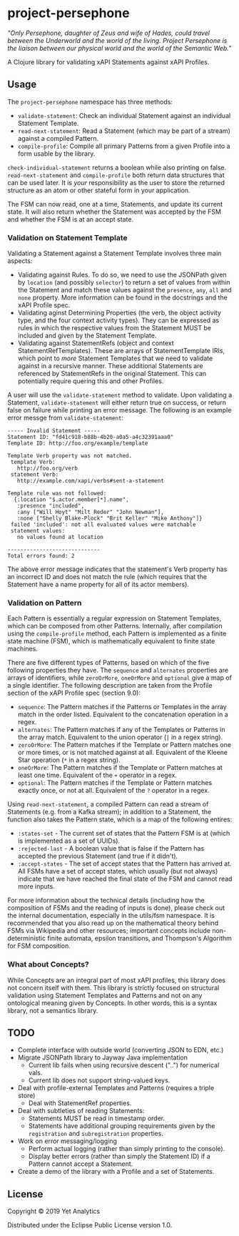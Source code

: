 # project-persephone

_"Only Persephone, daughter of Zeus and wife of Hades, could travel
between the Underworld and the world of the living. Project Persephone
is the liaison between our physical world and the world of the Semantic
Web."_

A Clojure library for validating xAPI Statements against xAPI Profiles. 

## Usage 

The `project-persephone` namespace has three methods:
- `validate-statement`: Check an individual Statement against an
  individual Statement Template.
- `read-next-statement`: Read a Statement (which may be part of a stream)
  against a compiled Pattern.
- `compile-profile`: Compile all primary Patterns from a given Profile into
  a form usable by the library.

`check-individual-statement` returns a boolean while also printing on false.
`read-next-statement` and `compile-profile` both return data structures that
can be used later. It is _your_ responsibility as the user to store the
returned structure as an atom or other stateful form in your application.

The FSM can now read, one at a time, Statements, and update its current
state. It will also return whether the Statement was accepted by the FSM and
whether the FSM is at an accept state.

### Validation on Statement Template

Validating a Statement against a Statement Template involves three main 
aspects:
- Validating against Rules. To do so, we need to use the JSONPath given by
`location` (and possibly `selector`) to return a set of values from within the
Statement and match these values against the `presence`, `any`, `all` and
`none` property. More information can be found in the docstrings and the xAPI
Profile spec.
- Validating aginst Determining Properties (the verb, the object activity type,
and the four context activity types). They can be expressed as rules in which
the respective values from the Statement MUST be included and given by the
Statement Template.
- Validating against StatementRefs (object and context StatementRefTemplates).
These are arrays of StatementTemplate IRIs, which point to _more_ Statement
Templates that we need to validate against in a recursive manner. These
additional Statements are referenced by StatementRefs in the original 
Statement. This can potentially require quering this and other Profiles.

A user will use the `validate-statement` method to validate. Upon validating a 
Statement, `validate-statement` will either return true on success, or return 
false on failure while printing an error message. The following is an example 
error messge from `validate-statement`:

```
----- Invalid Statement -----
Statement ID: "fd41c918-b88b-4b20-a0a5-a4c32391aaa0"
Template ID: http://foo.org/example/template

Template Verb property was not matched.
 template Verb:
   http://foo.org/verb
 statement Verb:
   http://example.com/xapi/verbs#sent-a-statement

Template rule was not followed:
  {:location "$.actor.member[*].name",
   :presence "included",
   :any ["Will Hoyt" "Milt Reder" "John Newman"],
   :none ["Shelly Blake-Plock" "Brit Keller" "Mike Anthony"]}
 failed 'included': not all evaluated values were matchable
 statement values:
   no values found at location

-----------------------------
Total errors found: 2
```

The above error message indicates that the statement's Verb property has an
incorrect ID and does not match the rule (which requires that the Statement
have a name property for all of its actor members).

### Validation on Pattern

Each Pattern is essentially a regular expression on Statement Templates, which
can be composed from other Patterns. Internally, after compilation using the
`compile-profile` method, each Pattern is implemented as a finite state
machine (FSM), which is mathematically equivalent to finite state machines.

There are five different types of Patterns, based on which of the five
following properties they have. The `sequence` and `alternates` properties are
arrays of identifiers, while `zeroOrMore`, `oneOrMore` and `optional` give
a map of a single identifier. The following description are taken from the
Profile section of the xAPI Profile spec (section 9.0):
- `sequence`: The Pattern matches if the Patterns or Templates in the array 
match in the order listed. Equivalent to the concatenation operation in a regex.
- `alternates`: The Pattern matches if any of the Templates or Patterns in the
array match. Equivalent to the union operator (`|` in a regex string).
- `zeroOrMore`: The Pattern matches if the Template or Pattern matches one or
more times, or is not matched against at all. Equivalent of the Kleene Star
operation (`*` in a regex string).
- `oneOrMore`: The Pattern matches if the Template or Pattern matches at least
one time. Equivalent of the `+` operator in a regex.
- `optional`: The Pattern matches if the Template or Pattern matches exactly
once, or not at all. Equivalent of the `?` operator in a regex.

Using `read-next-statement`, a compiled Pattern can read a stream of Statements
(e.g. from a Kafka stream); in addition to a Statement, the function also
takes the Pattern state, which is a map of the following entires:
- `:states-set` - The current set of states that the Pattern FSM is at (which
is implemented as a set of UUIDs).
- `:rejected-last` - A boolean value that is false if the Pattern has accepted
the previous Statement (and true if it didn't).
- `:accept-states` - The set of accept states that the Pattern has arrived at.
All FSMs have a set of accept states, which usually (but not always) indicate
that we have reached the final state of the FSM and cannot read more inputs.

For more information about the technical details (including how the composition
of FSMs and the reading of inputs is done), please check out the internal
documentation, especially in the utils/fsm namespace. It is recommended that
you also read up on the mathematical theory behind FSMs via Wikipedia and other
resources; important concepts include non-deterministic finite automata,
epsilon transitions, and Thompson's Algorithm for FSM composition.

### What about Concepts?

While Concepts are an integral part of most xAPI profiles, this library does
not concern itself with them. This library is strictly focused on structural
validation using Statement Templates and Patterns and not on any ontological
meaning given by Concepts. In other words, this is a syntax library, not a
semantics library.

## TODO

- Complete interface with outside world (converting JSON to EDN, etc.)
- Migrate JSONPath library to Jayway Java implementation
    - Current lib fails when using recursive descent ("..") for numerical vals.
    - Current lib does not support string-valued keys.
- Deal with profile-external Templates and Patterns (requires a triple store)
    - Deal with StatementRef properties.
- Deal with subtleties of reading Statements:
    - Statements MUST be read in timestamp order.
    - Statements have additional grouping requirements given by the
    `registration` and `subregistration` properties.
- Work on error messaging/logging
    - Perform actual logging (rather than simply printing to the console).
    - Display better errors (rather than simply the Statement ID) if a Pattern
    cannot accept a Statement.
- Create a demo of the library with a Profile and a set of Statements.

## License

Copyright © 2019 Yet Analytics

Distributed under the Eclipse Public License version 1.0.
